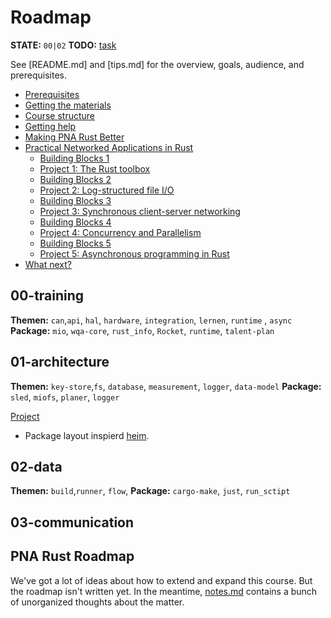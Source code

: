 # Roadmap

**STATE:** `00|02`
**TODO:** [task](roadmap/t11.md)
<!-- NOTE: keep the above in sync with README.md -->

See [README.md] and [tips.md] for the overview, goals, audience, and prerequisites.

- [Prerequisites](#user-content-prerequisites)
- [Getting the materials](#user-content-getting-the-materials)
- [Course structure](#user-content-course-structure)
- [Getting help](#user-content-getting-help)
- [Making PNA Rust Better](#user-content-making-pna-rust-better)
- [Practical Networked Applications in Rust](#user-content-practical-networked-applications-in-rust)
  - [Building Blocks 1](#user-content-building-blocks-1)
  - [Project 1: The Rust toolbox](#user-content-project-1-the-rust-toolbox)
  - [Building Blocks 2](#user-content-building-blocks-2)
  - [Project 2: Log-structured file I/O](#user-content-project-2-log-structured-file-io)
  - [Building Blocks 3](#user-content-building-blocks-3)
  - [Project 3: Synchronous client-server networking](#user-content-project-3-synchronous-client-server-networking)
  - [Building Blocks 4](#user-content-building-blocks-4)
  - [Project 4: Concurrency and Parallelism](#user-content-project-4-concurrency-and-parallelism)
  - [Building Blocks 5](#user-content-building-blocks-5)
  - [Project 5: Asynchronous programming in Rust](#user-content-project-5-asynchronous-programming-in-rust)
- [What next?](#user-content-what-next)


## 00-training
**Themen:** `can`,`api`, `hal`, `hardware`, `integration`, `lernen`, `runtime` , `async`
**Package:** `mio`, `wqa-core`, `rust_info`, `Rocket`, `runtime`, `talent-plan`

## 01-architecture

**Themen:** `key-store`,`fs`, `database`, `measurement`, `logger`, `data-model`
**Package:** `sled`, `miofs`, `planer`, `logger`

[Project](/.roadmap/01-architecture/)
- Package layout inspierd [heim].

## 02-data

**Themen:** `build`,`runner`, `flow`,
**Package:** `cargo-make`, `just`, `run_sctipt`

## 03-communication



## PNA Rust Roadmap

We've got a lot of ideas about how to extend and expand this course. But the
roadmap isn't written yet. In the meantime, [notes.md] contains a bunch of
unorganized thoughts about the matter.

[notes.md]: ./notes.md

<!-- github links -->
[rust-async]:https://github.com/rustasync
[runtime]:https://github.com/rustasync/runtime
[tide]:https://github.com/rustasync/tide
[heim]:https://github.com/heim-rs/heim


[path-table]:https://github.com/rustasync/path-table.git
